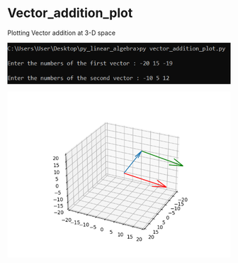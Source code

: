 # Vector_addition_plot
Plotting Vector addition at 3-D space

![alt text](https://github.com/alexzedev/Vector_addition_plot/blob/main/vector_addition_plot_screen.png?raw=true)

![alt text](https://github.com/alexzedev/Vector_addition_plot/blob/main/vector_addition_plot_plot.png?raw=true)

